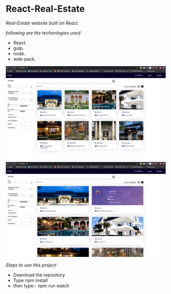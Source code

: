 # React-Real-Estate

 *Real-Estate website built on React.*
 
_following are the techonlogies used_
 
 * React.
 * gulp.
 * node.
 * web-pack.
 
 ![Real_estate](Real_estate.png)
  ![Real_estate_1](Real_estate_1.png)
 
 _Steps to use this project_
 
 * Download the repository
 * Type npm install
 * then type:- npm run watch

